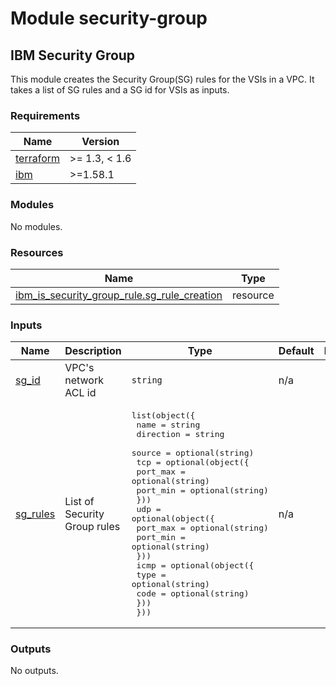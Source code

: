 # Module security-group

## IBM Security Group

This module creates the Security Group(SG) rules for the VSIs in a VPC. It takes a list of SG rules and a SG id for VSIs as inputs.

<!-- BEGINNING OF PRE-COMMIT-TERRAFORM DOCS HOOK -->
### Requirements

| Name | Version |
|------|---------|
| <a name="requirement_terraform"></a> [terraform](#requirement\_terraform) | >= 1.3, < 1.6 |
| <a name="requirement_ibm"></a> [ibm](#requirement\_ibm) | >=1.58.1 |

### Modules

No modules.

### Resources

| Name | Type |
|------|------|
| [ibm_is_security_group_rule.sg_rule_creation](https://registry.terraform.io/providers/IBM-Cloud/ibm/latest/docs/resources/is_security_group_rule) | resource |

### Inputs

| Name | Description | Type | Default | Required |
|------|-------------|------|---------|:--------:|
| <a name="input_sg_id"></a> [sg\_id](#input\_sg\_id) | VPC's network ACL id | `string` | n/a | yes |
| <a name="input_sg_rules"></a> [sg\_rules](#input\_sg\_rules) | List of Security Group rules | <pre>list(object({<br>    name      = string<br>    direction = string<br>    source    = optional(string)<br>    tcp = optional(object({<br>      port_max = optional(string)<br>      port_min = optional(string)<br>    }))<br>    udp = optional(object({<br>      port_max = optional(string)<br>      port_min = optional(string)<br>    }))<br>    icmp = optional(object({<br>      type = optional(string)<br>      code = optional(string)<br>    }))<br>  }))</pre> | n/a | yes |

### Outputs

No outputs.
<!-- END OF PRE-COMMIT-TERRAFORM DOCS HOOK -->
